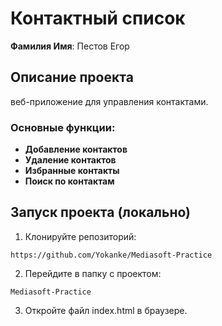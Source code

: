 # Контактный cписок
**Фамилия Имя**: Пестов Егор


## Описание проекта

 веб-приложение для управления контактами. 

### Основные функции:

- **Добавление контактов**
- **Удаление контактов**
- **Избранные контакты**
- **Поиск по контактам**


## Запуск проекта (локально)

1. Клонируйте репозиторий:
```
https://github.com/Yokanke/Mediasoft-Practice
```
2. Перейдите в папку с проектом:
```
Mediasoft-Practice
```
3. Откройте файл index.html в браузере.
